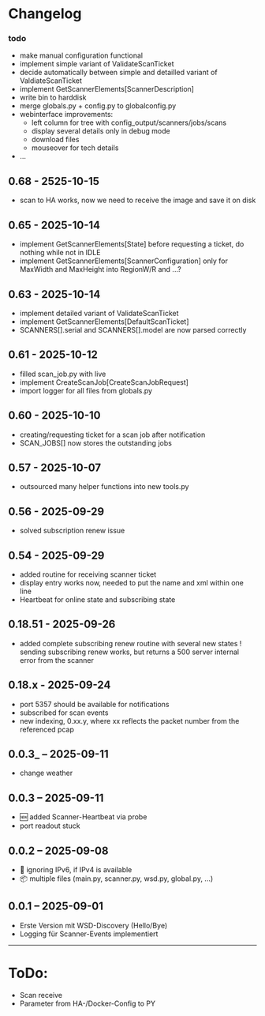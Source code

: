 # Changelog

### todo
- make manual configuration functional
- implement simple variant of ValidateScanTicket
- decide automatically between simple and detailled variant of ValdiateScanTicket
- implement GetScannerElements[ScannerDescription]
- write bin to harddisk
- merge globals.py + config.py to globalconfig.py
- webinterface improvements:
  - left column for tree with config_output/scanners/jobs/scans
  - display several details only in debug mode
  - download files
  - mouseover for tech details
- ...

## 0.68 - 2525-10-15
- scan to HA works, now we need to receive the image and save it on disk

## 0.65 - 2025-10-14
- implement GetScannerElements[State] before requesting a ticket, do nothing while not in IDLE
- implement GetScannerElements[ScannerConfiguration] only for MaxWidth and MaxHeight into RegionW/R and ...?

## 0.63 - 2025-10-14
- implement detailed variant of ValidateScanTicket
- implement GetScannerElements[DefaultScanTicket]
- SCANNERS[].serial and SCANNERS[].model are now parsed correctly

## 0.61 - 2025-10-12
- filled scan_job.py with live
- implement CreateScanJob[CreateScanJobRequest]
- import logger for all files from globals.py
 
## 0.60 - 2025-10-10
- creating/requesting ticket for a scan job after notification
- SCAN_JOBS[] now stores the outstanding jobs

## 0.57 - 2025-10-07
- outsourced many helper functions into new tools.py

## 0.56 - 2025-09-29
- solved subscription renew issue

## 0.54 - 2025-09-29
- added routine for receiving scanner ticket
- display entry works now, needed to put the name and xml within one line
- Heartbeat for online state and subscribing state

## 0.18.51 - 2025-09-26
- added complete subscribing renew routine with several new states
! sending subscribing renew works, but returns a 500 server internal error from the scanner

## 0.18.x - 2025-09-24
- port 5357 should be available for notifications
- subscribed for scan events
- new indexing, 0.xx.y, where xx reflects the packet number from the referenced pcap

## 0.0.3_ – 2025-09-11
- change weather

## 0.0.3 – 2025-09-11
- 🆕 added Scanner-Heartbeat via probe
- port readout stuck

## 0.0.2 – 2025-09-08
- 🔧 ignoring IPv6, if IPv4 is available
- 📦 multiple files (main.py, scanner.py, wsd.py, global.py, ...)

## 0.0.1 – 2025-09-01
- Erste Version mit WSD-Discovery (Hello/Bye)
- Logging für Scanner-Events implementiert

---
# ToDo:
- Scan receive
- Parameter from HA-/Docker-Config to PY
